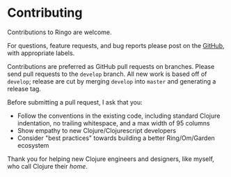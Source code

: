 # Contributing

Contributions to Ringo are welcome.

For questions, feature requests, and bug reports please post on the [GitHub](https://github.com/priyatam/ringo/issues), with appropriate labels.

Contributions are preferred as GitHub pull requests on branches. Please send pull requests to the `develop` branch. All new work is based off of `develop`; release are cut by merging `develop` into `master` and generating a release tag.

Before submitting a pull request, I ask that you:

- Follow the conventions in the existing code, including standard Clojure indentation, no trailing whitespace, and
  a max width of 95 columns
- Show empathy to new Clojure/Clojurescript developers
- Consider "best practices" towards building a better Ring/Om/Garden ecosystem

Thank you for helping new Clojure engineers and designers, like myself, who call Clojure their _home_.
